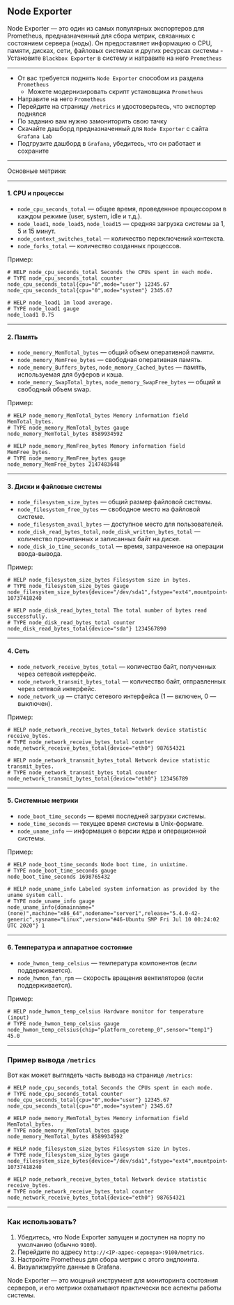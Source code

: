 ## Node Exporter

Node Exporter — это один из самых популярных экспортеров для Prometheus, предназначенный для сбора метрик, связанных с состоянием сервера (ноды). Он предоставляет информацию о CPU, памяти, дисках, сети, файловых системах и других ресурсах системы - Установите `Blackbox Exporter` в систему и натравите на него `Prometheus`

---

 - От вас требуется поднять `Node Exporter` способом из раздела `Prometheus`
   - Можете модернизировать скрипт установщика `Prometheus`
 - Натравите на него `Prometheus`
 - Перейдите на страницу `/metrics` и удостоверьтесь, что экспортер поднялся
 - По заданию вам нужно замониторить свою тачку
 - Скачайте дашборд предназначенный для `Node Exporter` с сайта `Grafana Lab`
 - Подгрузите дашборд в `Grafana`, убедитесь, что он работает и сохраните

---


Основные метрики:

---

#### **1. CPU и процессы**
- `node_cpu_seconds_total` — общее время, проведенное процессором в каждом режиме (user, system, idle и т.д.).
- `node_load1`, `node_load5`, `node_load15` — средняя загрузка системы за 1, 5 и 15 минут.
- `node_context_switches_total` — количество переключений контекста.
- `node_forks_total` — количество созданных процессов.

Пример:
```plaintext
# HELP node_cpu_seconds_total Seconds the CPUs spent in each mode.
# TYPE node_cpu_seconds_total counter
node_cpu_seconds_total{cpu="0",mode="user"} 12345.67
node_cpu_seconds_total{cpu="0",mode="system"} 2345.67

# HELP node_load1 1m load average.
# TYPE node_load1 gauge
node_load1 0.75
```

---

#### **2. Память**
- `node_memory_MemTotal_bytes` — общий объем оперативной памяти.
- `node_memory_MemFree_bytes` — свободная оперативная память.
- `node_memory_Buffers_bytes`, `node_memory_Cached_bytes` — память, используемая для буферов и кэша.
- `node_memory_SwapTotal_bytes`, `node_memory_SwapFree_bytes` — общий и свободный объем swap.

Пример:
```plaintext
# HELP node_memory_MemTotal_bytes Memory information field MemTotal_bytes.
# TYPE node_memory_MemTotal_bytes gauge
node_memory_MemTotal_bytes 8589934592

# HELP node_memory_MemFree_bytes Memory information field MemFree_bytes.
# TYPE node_memory_MemFree_bytes gauge
node_memory_MemFree_bytes 2147483648
```

---

#### **3. Диски и файловые системы**
- `node_filesystem_size_bytes` — общий размер файловой системы.
- `node_filesystem_free_bytes` — свободное место на файловой системе.
- `node_filesystem_avail_bytes` — доступное место для пользователей.
- `node_disk_read_bytes_total`, `node_disk_written_bytes_total` — количество прочитанных и записанных байт на диске.
- `node_disk_io_time_seconds_total` — время, затраченное на операции ввода-вывода.

Пример:
```plaintext
# HELP node_filesystem_size_bytes Filesystem size in bytes.
# TYPE node_filesystem_size_bytes gauge
node_filesystem_size_bytes{device="/dev/sda1",fstype="ext4",mountpoint="/"} 10737418240

# HELP node_disk_read_bytes_total The total number of bytes read successfully.
# TYPE node_disk_read_bytes_total counter
node_disk_read_bytes_total{device="sda"} 1234567890
```

---

#### **4. Сеть**
- `node_network_receive_bytes_total` — количество байт, полученных через сетевой интерфейс.
- `node_network_transmit_bytes_total` — количество байт, отправленных через сетевой интерфейс.
- `node_network_up` — статус сетевого интерфейса (1 — включен, 0 — выключен).

Пример:
```plaintext
# HELP node_network_receive_bytes_total Network device statistic receive_bytes.
# TYPE node_network_receive_bytes_total counter
node_network_receive_bytes_total{device="eth0"} 987654321

# HELP node_network_transmit_bytes_total Network device statistic transmit_bytes.
# TYPE node_network_transmit_bytes_total counter
node_network_transmit_bytes_total{device="eth0"} 123456789
```

---

#### **5. Системные метрики**
- `node_boot_time_seconds` — время последней загрузки системы.
- `node_time_seconds` — текущее время системы в Unix-формате.
- `node_uname_info` — информация о версии ядра и операционной системы.

Пример:
```plaintext
# HELP node_boot_time_seconds Node boot time, in unixtime.
# TYPE node_boot_time_seconds gauge
node_boot_time_seconds 1698765432

# HELP node_uname_info Labeled system information as provided by the uname system call.
# TYPE node_uname_info gauge
node_uname_info{domainname="(none)",machine="x86_64",nodename="server1",release="5.4.0-42-generic",sysname="Linux",version="#46-Ubuntu SMP Fri Jul 10 00:24:02 UTC 2020"} 1
```

---

#### **6. Температура и аппаратное состояние**
- `node_hwmon_temp_celsius` — температура компонентов (если поддерживается).
- `node_hwmon_fan_rpm` — скорость вращения вентиляторов (если поддерживается).

Пример:
```plaintext
# HELP node_hwmon_temp_celsius Hardware monitor for temperature (input)
# TYPE node_hwmon_temp_celsius gauge
node_hwmon_temp_celsius{chip="platform_coretemp_0",sensor="temp1"} 45.0
```

---

### **Пример вывода `/metrics`**
Вот как может выглядеть часть вывода на странице `/metrics`:
```plaintext
# HELP node_cpu_seconds_total Seconds the CPUs spent in each mode.
# TYPE node_cpu_seconds_total counter
node_cpu_seconds_total{cpu="0",mode="user"} 12345.67
node_cpu_seconds_total{cpu="0",mode="system"} 2345.67

# HELP node_memory_MemTotal_bytes Memory information field MemTotal_bytes.
# TYPE node_memory_MemTotal_bytes gauge
node_memory_MemTotal_bytes 8589934592

# HELP node_filesystem_size_bytes Filesystem size in bytes.
# TYPE node_filesystem_size_bytes gauge
node_filesystem_size_bytes{device="/dev/sda1",fstype="ext4",mountpoint="/"} 10737418240

# HELP node_network_receive_bytes_total Network device statistic receive_bytes.
# TYPE node_network_receive_bytes_total counter
node_network_receive_bytes_total{device="eth0"} 987654321
```

---

### **Как использовать?**
1. Убедитесь, что Node Exporter запущен и доступен на порту по умолчанию (обычно `9100`).
2. Перейдите по адресу `http://<IP-адрес-сервера>:9100/metrics`.
3. Настройте Prometheus для сбора метрик с этого эндпоинта.
4. Визуализируйте данные в Grafana.

Node Exporter — это мощный инструмент для мониторинга состояния серверов, и его метрики охватывают практически все аспекты работы системы.
